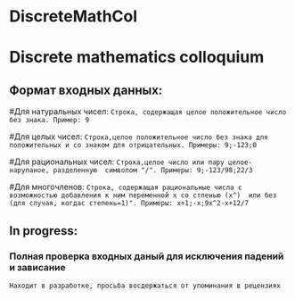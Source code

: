 # DiscreteMathCol
# Discrete mathematics colloquium
## Формат входных данных:

#Для натуральных чисел:
`Строка, содержащая целое положительное число без знака. Пример: 9`

#Для целых чисел:
`Строка,целое положительное число без знака для положительных и со знаком для отрицательных. Примеры: 9;-123;0`

#Для рациональных чисел:
`Строка,целое число или пару целое-наруланое, разделенную  символом "/". Примеры: 9;-123/98;22/3`

#Для многочленов:
`Строка, содержащая рациональные числа с возможностью добавления к ним переменной x со стпенью (x^) 
или без (для случая, когдас степень=1)". Примеры: x+1;-x;9x^2-x+12/7`


## In progress: 

### Полная проверка входных даный для исключения падений и зависание
`Находит в разработке, просьба восдержаться от упоминания в рецензиях`
